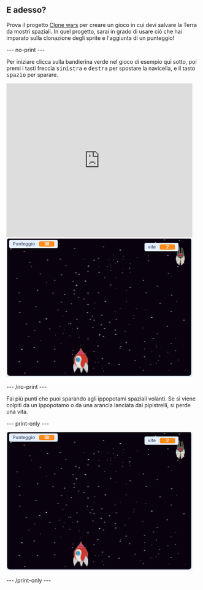 ## E adesso?

Prova il progetto [Clone wars](https://projects.raspberrypi.org/en/projects/clone-wars?utm_source=pathway&utm_medium=whatnext&utm_campaign=projects) per creare un gioco in cui devi salvare la Terra da mostri spaziali. In quel progetto, sarai in grado di usare ciò che hai imparato sulla clonazione degli sprite e l'aggiunta di un punteggio!

\--- no-print \---

Per iniziare clicca sulla bandierina verde nel gioco di esempio qui sotto, poi premi i tasti freccia <kbd>sinistra</kbd> e <kbd>destra</kbd> per spostare la navicella, e il tasto <kbd>spazio</kbd> per sparare.

<div class="scratch-preview">
  <iframe allowtransparency="true" width="485" height="402" src="https://scratch.mit.edu/projects/embed/276887163/?autostart=false" frameborder="0" scrolling="no"></iframe>
  <img src="images/clone-showcase.png">
</div>

\--- /no-print \---

Fai più punti che puoi sparando agli ippopotami spaziali volanti. Se si viene colpiti da un ippopotamo o da una arancia lanciata dai pipistrelli, si perde una vita.

\--- print-only \---

![descrizione](images/clone-showcase.png)

\--- /print-only \---